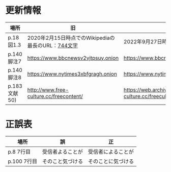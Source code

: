 # 更新情報

場所|旧|新
--|--|--
p.18 図1.3|2020年2月15日時点でのWikipediaの最長のURL：[744文字](https://ja.wikipedia.org/wiki/%E7%AC%AC6%E5%9B%9EAKB48%E3%82%B0%E3%83%AB%E3%83%BC%E3%83%97_%E3%82%BD%E3%83%AD%E3%82%B7%E3%83%B3%E3%82%B0%E3%83%AB%E4%BA%89%E5%A5%AA%E3%81%98%E3%82%83%E3%82%93%E3%81%91%E3%82%93%E5%A4%A7%E4%BC%9Ain%E6%A8%AA%E6%B5%9C%E3%82%A2%E3%83%AA%E3%83%BC%E3%83%8A%E3%80%9C%E3%81%93%E3%82%93%E3%81%AA%E3%81%A8%E3%81%93%E3%82%8D%E3%81%A7%E3%80%81%E9%81%8B%E3%81%AA%E3%82%93%E3%81%8B%E4%BD%BF%E3%81%A3%E3%81%A1%E3%82%83%E3%81%86%E3%81%AE%E3%81%8B%E3%81%A8%E6%80%9D%E3%81%86%E3%81%8B%E3%82%82%E3%81%97%E3%82%8C%E3%81%AA%E3%81%84%E3%81%8C%E3%80%81%E3%81%A8%E3%82%8A%E3%81%82%E3%81%88%E3%81%9A%E3%80%81%E5%8B%9D%E3%81%9F%E3%81%AA%E3%81%8D%E3%82%83%E3%81%97%E3%82%87%E3%81%86%E3%81%8C%E3%81%AA%E3%81%84%E3%81%A0%E3%82%8D%3F%E3%80%9C)|2022年9月27日時点でのWikipediaの最長のURL：[795文字](https://ja.wikipedia.org/wiki/%E6%80%A7%E3%82%92%E3%82%81%E3%81%90%E3%82%8B%E5%80%8B%E4%BA%BA%E3%81%AE%E5%B0%8A%E5%8E%B3%E3%81%8C%E9%87%8D%E3%82%93%E3%81%9C%E3%82%89%E3%82%8C%E3%82%8B%E7%A4%BE%E4%BC%9A%E3%81%AE%E5%BD%A2%E6%88%90%E3%81%AB%E8%B3%87%E3%81%99%E3%82%8B%E3%81%9F%E3%82%81%E3%81%AB%E6%80%A7%E8%A1%8C%E7%82%BA%E6%98%A0%E5%83%8F%E5%88%B6%E4%BD%9C%E7%89%A9%E3%81%B8%E3%81%AE%E5%87%BA%E6%BC%94%E3%81%AB%E4%BF%82%E3%82%8B%E8%A2%AB%E5%AE%B3%E3%81%AE%E9%98%B2%E6%AD%A2%E3%82%92%E5%9B%B3%E3%82%8A%E5%8F%8A%E3%81%B3%E5%87%BA%E6%BC%94%E8%80%85%E3%81%AE%E6%95%91%E6%B8%88%E3%81%AB%E8%B3%87%E3%81%99%E3%82%8B%E3%81%9F%E3%82%81%E3%81%AE%E5%87%BA%E6%BC%94%E5%A5%91%E7%B4%84%E7%AD%89%E3%81%AB%E9%96%A2%E3%81%99%E3%82%8B%E7%89%B9%E5%89%87%E7%AD%89%E3%81%AB%E9%96%A2%E3%81%99%E3%82%8B%E6%B3%95%E5%BE%8B)
p.140 脚注7|https://www.bbcnewsv2vjtpsuy.onion|https://www.bbcnewsd73hkzno2ini43t4gblxvycyac5aw4gnv7t2rccijh7745uqd.onion
p.140 脚注8|https://www.nytimes3xbfgragh.onion|https://www.nytimesn7cgmftshazwhfgzm37qxb44r64ytbb2dj3x62d2lljsciiyd.onion
p.183 文献50)|http://www.free-culture.cc/freecontent/|https://web.archive.org/web/20201212044422/http://www.free-culture.cc/freeculture.pdf

# 正誤表

場所|誤|正
--|--|--
p.8 7行目|受信者よることが|受信者によることが
p.100 7行目|そのこと気づける|そのことに気づける
